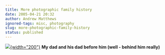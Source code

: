 ```yaml
---
title: More photographic family history
date: 2005-04-21 20:32
author: Andrew Matthews
ignored-tags: misc, photography
slug: more-photographic-family-history
status: published
---
```


[![](http://aabs.aspxconnection.com/images/scan0012.jpg){width="200"}](http://aabs.aspxconnection.com/images/scan0012.jpg)
**My dad and his dad before him (well - behind him really)**
